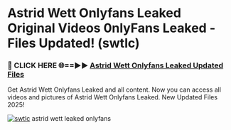# Astrid Wett Onlyfans Leaked Original Videos 0nlyFans Leaked - Files Updated! (swtlc)

<h3>🔴 CLICK HERE 🌐==►► <a href="https://tinyurl.com/x26r9saj" rel="nofollow">Astrid Wett Onlyfans Leaked Updated Files</a></h3>

Get Astrid Wett Onlyfans Leaked and all content. Now you can access all videos and pictures of Astrid Wett Onlyfans Leaked. New Updated Files 2025!

[![swtlc](https://i.imgur.com/LkgZPqh.gif)](https://tinyurl.com/x26r9saj)
astrid wett leaked onlyfans